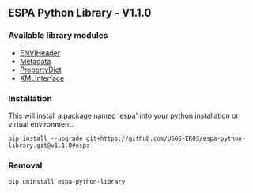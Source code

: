 ## ESPA Python Library - V1.1.0

### Available library modules
- [ENVIHeader](docs/envi-README.md)
- [Metadata](docs/metadata_api-README.md)
- [PropertyDict](docs/property_dictionary-README.md)
- [XMLInterface](docs/xml_interface-README.md)

### Installation

This will install a package named 'espa' into your python installation or virtual environment.

```pip install --upgrade git+https://github.com/USGS-EROS/espa-python-library.git@v1.1.0#espa```

### Removal

```pip uninstall espa-python-library```
